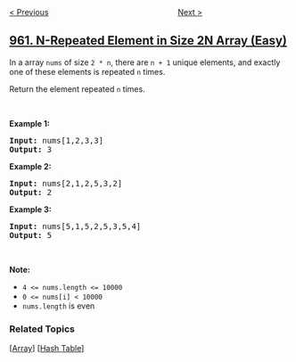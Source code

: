 <!--|This file generated by command(leetcode description); DO NOT EDIT.    |-->
<!--+----------------------------------------------------------------------+-->
<!--|@author    openset <openset.wang@gmail.com>                           |-->
<!--|@link      https://github.com/openset                                 |-->
<!--|@home      https://github.com/openset/leetcode                        |-->
<!--+----------------------------------------------------------------------+-->

[< Previous](../delete-columns-to-make-sorted-iii "Delete Columns to Make Sorted III")
　　　　　　　　　　　　　　　　
[Next >](../maximum-width-ramp "Maximum Width Ramp")

## [961. N-Repeated Element in Size 2N Array (Easy)](https://leetcode.com/problems/n-repeated-element-in-size-2n-array "重复 N 次的元素")

<p>In a array <code>nums</code> of size <code>2 * n</code>, there are <code>n + 1</code> unique elements, and exactly one of these elements is repeated <code>n</code> times.</p>

<p>Return the element repeated <code>n</code> times.</p>

<p>&nbsp;</p>

<ol>
</ol>

<div>
<p><strong>Example 1:</strong></p>

<pre>
<strong>Input: </strong>nums<span id="example-input-1-1">[1,2,3,3]</span>
<strong>Output: </strong><span id="example-output-1">3</span>
</pre>

<div>
<p><strong>Example 2:</strong></p>

<pre>
<strong>Input: </strong>nums<span id="example-input-2-1">[2,1,2,5,3,2]</span>
<strong>Output: </strong><span id="example-output-2">2</span>
</pre>

<div>
<p><strong>Example 3:</strong></p>

<pre>
<strong>Input: </strong>nums<span id="example-input-3-1">[5,1,5,2,5,3,5,4]</span>
<strong>Output: </strong><span id="example-output-3">5</span>
</pre>

<p>&nbsp;</p>

<p><strong>Note:</strong></p>

<ul>
	<li><code>4 &lt;= nums.length &lt;= 10000</code></li>
	<li><code>0 &lt;= nums[i] &lt; 10000</code></li>
	<li><code>nums.length</code> is even</li>
</ul>
</div>
</div>
</div>

### Related Topics
  [[Array](../../tag/array/README.md)]
  [[Hash Table](../../tag/hash-table/README.md)]
